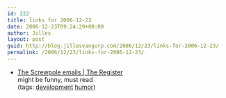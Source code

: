 ```yaml
---
id: 222
title: links for 2006-12-23
date: 2006-12-23T09:24:29+00:00
author: Jilles
layout: post
guid: http://blog.jillesvangurp.com/2006/12/23/links-for-2006-12-23/
permalink: /2006/12/23/links-for-2006-12-23/
---
```

<ul class="delicious">
	<li>
		<div class="delicious-link"><a href="http://www.regdeveloper.co.uk/2006/12/22/screwpole_project_management_episode1/">The Screwpole emails | The Register</a></div>
		<div class="delicious-extended">might be funny, must read</div>
		<div class="delicious-tags">(tags: <a href="http://del.icio.us/jillesvangurp/development">development</a> <a href="http://del.icio.us/jillesvangurp/humor">humor</a>)</div>
	</li>
</ul>
